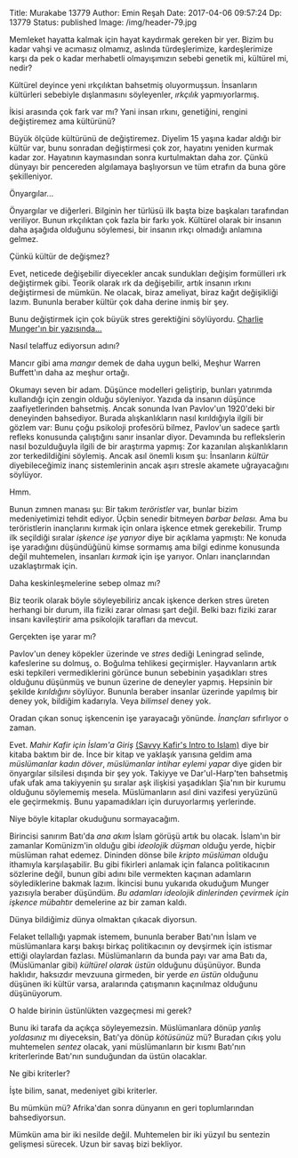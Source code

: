 Title: Murakabe 13779
Author: Emin Reşah
Date:  2017-04-06 09:57:24
Dp: 13779
Status: published
Image: /img/header-79.jpg

Memleket hayatta kalmak için hayat kaydırmak gereken bir yer. Bizim bu kadar
vahşi ve acımasız olmamız, aslında türdeşlerimize, kardeşlerimize karşı da pek o
kadar merhabetli olmayışımızın sebebi genetik mi, kültürel mi, nedir?

Kültürel deyince yeni ırkçılıktan bahsetmiş oluyormuşsun. İnsanların kültürleri
sebebiyle dışlanmasını söyleyenler, *ırkçılık* yapmıyorlarmış.

İkisi arasında çok fark var mı? Yani insan ırkını, genetiğini, rengini
değiştiremez ama kültürünü?

Büyük ölçüde kültürünü de değiştiremez. Diyelim 15 yaşına kadar aldığı bir
kültür var, bunu sonradan değiştirmesi çok zor, hayatını yeniden kurmak kadar
zor. Hayatının kaymasından sonra kurtulmaktan daha zor. Çünkü dünyayı bir
pencereden algılamaya başlıyorsun ve tüm etrafın da buna göre şekilleniyor.

Önyargılar...

Önyargılar ve diğerleri. Bilginin her türlüsü ilk başta bize başkaları
tarafından veriliyor. Bunun ırkçılıktan çok fazla bir farkı yok. Kültürel olarak
bir insanın daha aşağıda olduğunu söylemesi, bir insanın ırkçı olmadığı
anlamına gelmez.

Çünkü kültür de değişmez?

Evet, neticede değişebilir diyecekler ancak sundukları değişim formülleri ırk
değiştirmek gibi. Teorik olarak ırk da değişebilir, artık insanın ırkını
değiştirmesi de mümkün. Ne olacak, biraz ameliyat, biraz kağıt değişikliği
lazım. Bununla beraber kültür çok daha derine inmiş bir şey.

Bunu değiştirmek için çok büyük stres gerektiğini söylüyordu. [Charlie Munger'ın
bir yazısında...][munger]

Nasıl telaffuz ediyorsun adını?

Mancır gibi ama *mangır* demek de daha uygun belki, Meşhur Warren Buffett'ın
daha az meşhur ortağı.

Okumayı seven bir adam. Düşünce modelleri geliştirip, bunları yatırımda
kullandığı için zengin olduğu söyleniyor. Yazıda da insanın düşünce
zaafiyetlerinden bahsetmiş. Ancak sonunda Ivan Pavlov'un 1920'deki bir
deneyinden bahsediyor. Burada alışkanlıkların nasıl kırıldığıyla ilgili bir
gözlem var: Bunu çoğu psikoloji profesörü bilmez, Pavlov'un sadece şartlı
refleks konusunda çalıştığını sanır insanlar diyor. Devamında bu reflekslerin
nasıl bozulduğuyla ilgili de bir araştırma yapmış: Zor kazanılan alışkanlıkların
zor terkedildiğini söylemiş. Ancak asıl önemli kısım şu: İnsanların *kültür*
diyebileceğimiz inanç sistemlerinin ancak aşırı stresle akamete uğrayacağını
söylüyor.

Hmm. 

Bunun zımnen manası şu: Bir takım *teröristler* var, bunlar bizim medeniyetimizi
tehdit ediyor. Üçbin senedir bitmeyen *barbar belası.* Ama bu teröristlerin
inançlarını kırmak için onlara işkence etmek gerekebilir. Trump ilk seçildiği
sıralar *işkence işe yarıyor* diye bir açıklama yapmıştı: Ne konuda işe
yaradığını düşündüğünü kimse sormamış ama bilgi edinme konusunda değil
muhtemelen, insanları *kırmak* için işe yarıyor. Onları inançlarından
uzaklaştırmak için.

Daha keskinleşmelerine sebep olmaz mı?

Biz teorik olarak böyle söyleyebiliriz ancak işkence derken stres üreten
herhangi bir durum, illa fiziki zarar olması şart değil. Belki bazı fiziki zarar
insanı kavileştirir ama psikolojik tarafları da mevcut.

Gerçekten işe yarar mı? 

Pavlov'un deney köpekler üzerinde ve *stres* dediği Leningrad selinde,
kafeslerine su dolmuş, o. Boğulma tehlikesi geçirmişler. Hayvanların artık eski
tepkileri vermediklerini görünce bunun sebebinin yaşadıkları stres olduğunu
düşünmüş ve bunun üzerine de deneyler yapmış. Hepsinin bir şekilde *kırıldığını*
söylüyor. Bununla beraber insanlar üzerinde yapılmış bir deney yok, bildiğim
kadarıyla. Veya *bilimsel* deney yok. 

Oradan çıkan sonuç işkencenin işe yarayacağı yönünde. *İnançları* sıfırlıyor o
zaman. 

Evet. *Mahir Kafir için İslam'a Giriş* [(Savvy Kafir's Intro to Islam)][savvy]
diye bir kitaba baktım bir de. İnce bir kitap ve yaklaşık yarısına geldim ama
*müslümanlar kadın döver*, *müslümanlar intihar eylemi yapar* diye giden bir
önyargılar silsilesi dışında bir şey yok. Takiyye ve Dar'ul-Harp'ten bahsetmiş
ufak ufak ama takiyyenin şu sıralar aşk ilişkisi yaşadıkları Şia'nın bir kurumu
olduğunu söylememiş mesela. Müslümanların asıl dini vazifesi yeryüzünü ele
geçirmekmiş. Bunu yapamadıkları için duruyorlarmış yerlerinde. 

Niye böyle kitaplar okuduğunu sormayacağım. 

Birincisi sanırım Batı'da *ana akım* İslam görüşü artık bu olacak. İslam'ın bir
zamanlar Komünizm'in olduğu gibi *ideolojik düşman* olduğu yerde, hiçbir
müslüman rahat edemez. Dininden dönse bile *kripto müslüman* olduğu ithamıyla
karşılaşabilir. Bu gibi fikirleri anlamak için falanca politikacının sözlerine
değil, bunun gibi adını bile vermekten kaçınan adamların söylediklerine bakmak
lazım. İkincisi bunu yukarıda okuduğum Munger yazısıyla beraber düşündüm. *Bu
adamları ideolojik dinlerinden çevirmek için işkence mübahtır* demelerine az bir
zaman kaldı. 

Dünya bildiğimiz dünya olmaktan çıkacak diyorsun. 

Felaket tellallığı yapmak istemem, bununla beraber Batı'nın İslam ve
müslümanlara karşı bakışı birkaç politikacının oy devşirmek için istismar ettiği
olaylardan fazlası. Müslümanların da bunda payı var ama Batı da, (Müslümanlar
gibi) *kültürel olarak üstün* olduğunu düşünüyor. Bunda haklıdır, haksızdır
mevzuuna girmeden, bir yerde *en üstün* olduğunu düşünen iki kültür varsa,
aralarında çatışmanın kaçınılmaz olduğunu düşünüyorum. 

O halde birinin üstünlükten vazgeçmesi mi gerek?

Bunu iki tarafa da açıkça söyleyemezsin. Müslümanlara dönüp *yanlış yoldasınız*
mı diyeceksin, Batı'ya dönüp *kötüsünüz* mü? Buradan çıkış yolu muhtemelen
*sentez* olacak, yani müslümanların bir kısmı Batı'nın kriterlerinde Batı'nın
sunduğundan da üstün olacaklar. 

Ne gibi kriterler?

İşte bilim, sanat, medeniyet gibi kriterler. 

Bu mümkün mü? Afrika'dan sonra dünyanın en geri toplumlarından bahsediyorsun. 

Mümkün ama bir iki nesilde değil. Muhtemelen bir iki yüzyıl bu sentezin
gelişmesi sürecek. Uzun bir savaş bizi bekliyor. 

[savvy]: https://www.amazon.com/Savvy-Kafirs-Intro-Islam-Progressives-ebook/dp/B00ZK84UEE
[munger]: https://www.farnamstreetblog.com/2017/02/charlie-munger-wisdom/
